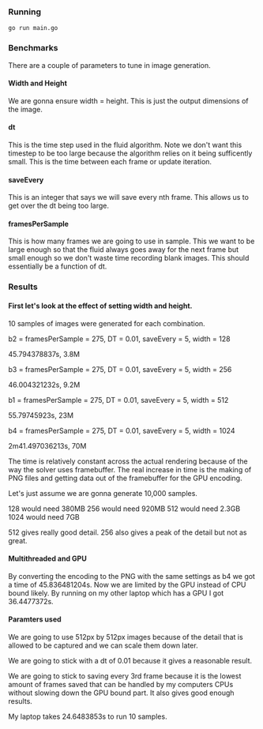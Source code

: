 ### Running

```
go run main.go
```

### Benchmarks

There are a couple of parameters to tune in image generation.

#### Width and Height

We are gonna ensure width = height. This is just the output dimensions of the image.

#### dt

This is the time step used in the fluid algorithm. Note we don't want this timestep to be too large because the algorithm relies on it being sufficently small. This is the time between each frame or update iteration.

#### saveEvery

This is an integer that says we will save every nth frame. This allows us to get over the dt being too large.

#### framesPerSample

This is how many frames we are going to use in sample. This we want to be large enough so that the fluid always goes away for the next frame but small enough so we don't waste time recording blank images. This should essentially be a function of dt.

### Results

#### First let's look at the effect of setting width and height. 

10 samples of images were generated for each combination.

b2 = framesPerSample = 275, DT = 0.01, saveEvery = 5, width = 128

45.794378837s, 3.8M

b3 = framesPerSample = 275, DT = 0.01, saveEvery = 5, width = 256

46.004321232s, 9.2M

b1 = framesPerSample = 275, DT = 0.01, saveEvery = 5, width = 512

55.79745923s, 23M

b4 = framesPerSample = 275, DT = 0.01, saveEvery = 5, width = 1024

2m41.497036213s, 70M

The time is relatively constant across the actual rendering because of the way the solver uses framebuffer. The real increase in time is the making of PNG files and getting data out of the framebuffer for the GPU encoding.

Let's just assume we are gonna generate 10,000 samples.

128 would need 380MB
256 would need 920MB
512 would need 2.3GB
1024 would need 7GB

512 gives really good detail. 256 also gives a peak of the detail but not as great.

#### Multithreaded and GPU

By converting the encoding to the PNG with the same settings as b4 we got a time of 45.836481204s. Now we are limited by the GPU instead of CPU bound likely. By running on my other laptop which has a GPU I got 36.4477372s.


#### Paramters used

We are going to use 512px by 512px images because of the detail that is allowed to be captured and we can scale them down later.

We are going to stick with a dt of 0.01 because it gives a reasonable result.

We are going to stick to saving every 3rd frame because it is the lowest amount of frames saved that can be handled by my computers CPUs without slowing down the GPU bound part. It also gives good enough results.

My laptop takes 24.6483853s to run 10 samples.